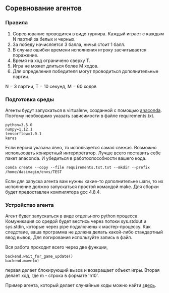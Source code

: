 ## Соревнование агентов

### Правила
1. Соревнование проводится в виде турнира. Каждый играет с каждым N партий за белых и черных.
2. За победу начисляется 3 балла, ничья стоит 1 балл.
3. В случае ошибки времени исполнения игроку засчитывается поражение.
4. Время на ход ограничено сверху T.
5. Игра не может длиться более M ходов.
6. Для определения победителя могут проводиться дополнительные партии.

N = 3 партии, T = 10 секунд, M = 60 ходов


### Подготовка среды
Агенты будут запускаться в virtualenv, созданной с помощью [anaconda](https://www.continuum.io/DOWNLOADS).
Поэтому необходимо указать зависимости в файле requirements.txt.
```
python=3.5.0
numpy=1.12.1
tensorflow=1.0.1
keras
```
Если версия указана явно, то используется самая свежая. Возможно использовать конкретный интерпретатор.
Лучше всего поставить себе пакет anaconda. И убедиться в работоспособности вашего кода.
```
conda create --copy --file requirements.txt.txt --mkdir --prefix /home/dasimagin/envs/TEST 
```

Если для запуска агента вам нужны какие-то дополнительне шаги, 
то их исполнение должно запускаться простой командой make. Для сборки будет предоставлен компилятора gcc 4.8.4.

### Устройство агента
Агент будет запускаться в виде отдельного python процесса.
Комуникация со средой будет вестись через потоки sys.stdout и sys.stdin, которые через pipe подключены к мастер-процессу.
Как следствие, ваша программа не должна делать какой-либо стандартный ввод вывод.
Для логирования используйте запись в файл.

Вся работа проходит всего через две функции,
```
backend.wait_for_game_update()
backend.move(m)
```
первая делает блокирующий вызов и возвращает объект игры. Вторая делает ход, где m - строка в формате 'h10'.

Пример агента, который делает случайные ходы можно найти [здесь](https://github.com/dasimagin/renju/blob/master/src/dummy.py).


